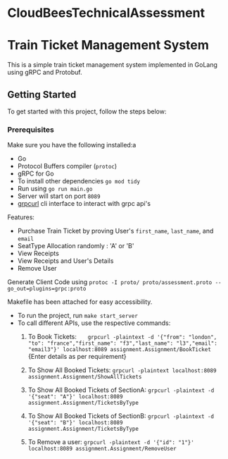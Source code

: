 # CloudBeesTechnicalAssessment
# Train Ticket Management System

This is a simple train ticket management system implemented in GoLang using gRPC and Protobuf.

## Getting Started

To get started with this project, follow the steps below:

### Prerequisites

Make sure you have the following installed:a

- Go 
- Protocol Buffers compiler (`protoc`)
- gRPC for Go
- To install other dependencies `go mod tidy`
- Run using `go run main.go`
- Server will start on port `8089`
- [grpcurl](https://github.com/fullstorydev/grpcurl) cli interface to interact with grpc api's


Features: 
- Purchase Train Ticket by proving User's `first_name`, `last_name`, and `email`
- SeatType Allocation randomly : 'A' or 'B'
- View Receipts
- View Receipts and User's Details
- Remove User


Generate Client Code using `protoc -I proto/ proto/assessment.proto --go_out=plugins=grpc:proto`

Makefile has been attached for easy accessibility.
- To run the project, run `make start_server`
- To call different APIs, use the respective commands:
    1. To Book Tickets: `	grpcurl -plaintext -d '{"from": "london", "to": "france","first_name": "f3","last_name": "l3","email": "email3"}' localhost:8089 assignment.Assignment/BookTicket`    {Enter details as per requirement}
 
    2. To Show All Booked Tickets: `grpcurl -plaintext localhost:8089 assignment.Assignment/ShowAllTickets`
 
    3. To Show All Booked Tickets of SectionA:  `grpcurl -plaintext -d '{"seat": "A"}' localhost:8089 assignment.Assignment/TicketsByType`
 
    4. To Show All Booked Tickets of SectionB:  `grpcurl -plaintext -d '{"seat": "B"}' localhost:8089 assignment.Assignment/TicketsByType`
 
    5. To Remove a user: `grpcurl -plaintext -d '{"id": "1"}' localhost:8089 assignment.Assignment/RemoveUser`
